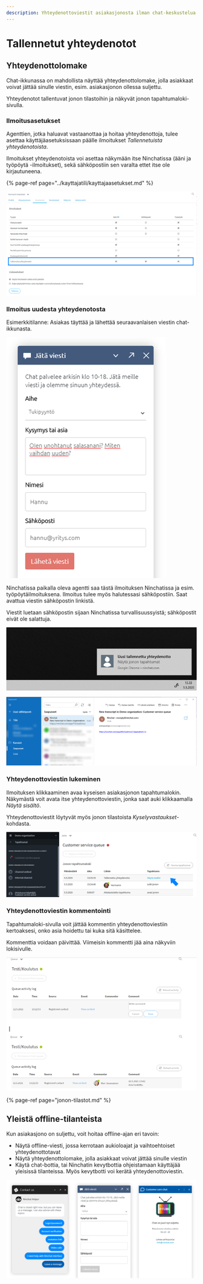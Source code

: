 ```yaml
---
description: Yhteydenottoviestit asiakasjonosta ilman chat-keskustelua
---
```


# Tallennetut yhteydenotot

## Yhteydenottolomake

Chat-ikkunassa on mahdollista näyttää yhteydenottolomake, jolla asiakkaat voivat jättää sinulle viestin, esim. asiakasjonon ollessa suljettu. 

Yhteydenotot tallentuvat jonon tilastoihin ja näkyvät jonon tapahtumaloki-sivulla.

### Ilmoitusasetukset

Agenttien, jotka haluavat vastaanottaa ja hoitaa yhteydenottoja, tulee asettaa käyttäjäasetuksissaan päälle ilmoitukset _Tallennetuista yhteydenotoista_.

Ilmoitukset yhteydenotoista voi asettaa näkymään itse Ninchatissa \(ääni ja työpöytä -ilmoitukset\), sekä sähköpostiin sen varalta ettet itse ole kirjautuneena.

{% page-ref page="../kayttajatili/kayttajaasetukset.md" %}

![K&#xE4;ytt&#xE4;j&#xE4;asetukset - Ilmoitukset - Tallennetut yhteydenotot](../.gitbook/assets/registered-settings-fi.png)

### Ilmoitus uudesta yhteydenotosta

Esimerkkitilanne: Asiakas täyttää ja lähettää seuraavanlaisen viestin chat-ikkunasta.

![Offline-yhteydenotto](../.gitbook/assets/registered-asiakas.PNG)

Ninchatissa paikalla oleva agentti saa tästä ilmoituksen Ninchatissa ja esim. työpöytäilmoituksena. Ilmoitus tulee myös halutessasi sähköpostiin. Saat avattua viestin sähköpostin linkistä. 

Viestit luetaan sähköpostin sijaan Ninchatissa turvallisuussyistä; sähköpostit eivät ole salattuja.

![Ty&#xF6;p&#xF6;yt&#xE4;ilmoitus yhteydenotosta](../.gitbook/assets/registered-notification-fi.png)

![S&#xE4;hk&#xF6;posti-ilmoitus yhteydenotosta](../.gitbook/assets/registered-email.png)

### Yhteydenottoviestin lukeminen

Ilmoituksen klikkaaminen avaa kyseisen asiakasjonon tapahtumalokin. Näkymästä voit avata itse yhteydenottoviestin, jonka saat auki klikkaamalla _Näytä sisältö_. 

Yhteydenottoviestit löytyvät myös jonon tilastoista _Kyselyvastaukset_-kohdasta.

![Jonon tapahtumaloki - uusi yhteydenotto](../.gitbook/assets/registered-log.png)

### Yhteydenottoviestin kommentointi

Tapahtumaloki-sivulla voit jättää kommentin yhteydenottoviestiin kertoaksesi, onko asia hoidettu tai kuka sitä käsittelee.

Kommenttia voidaan päivittää. Viimeisin kommentti jää aina näkyviin lokisivulle.

![](../.gitbook/assets/capture.png)

{% page-ref page="jonon-tilastot.md" %}

## Yleistä offline-tilanteista

Kun asiakasjono on suljettu, voit hoitaa offline-ajan eri tavoin:

* Näytä offline-viesti, jossa kerrotaan aukioloajat ja vaihtoehtoiset yhteydenottotavat
* Näytä yhteydenottolomake, jolla asiakkaat voivat jättää sinulle viestin
* Käytä chat-bottia, tai Ninchatin kevytbottia ohjeistamaan käyttäjää yleisissä tilanteissa. Myös kevytbotti voi kerätä yhteydenottoviestin.

![Offline-n&#xE4;kymi&#xE4;: Ninchat-kevytbotti, yhteydenottolomake, suljettu-viesti](../.gitbook/assets/offline-views.png)

